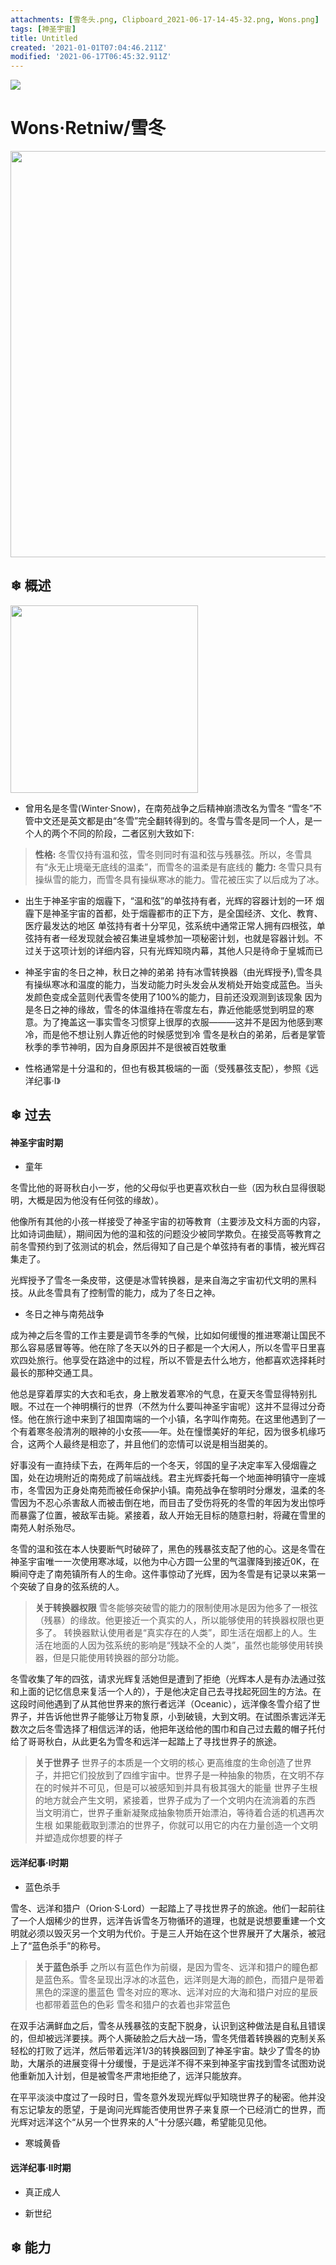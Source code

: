```yaml
---
attachments: [雪冬头.png, Clipboard_2021-06-17-14-45-32.png, Wons.png]
tags: [神圣宇宙]
title: Untitled
created: '2021-01-01T07:04:46.211Z'
modified: '2021-06-17T06:45:32.911Z'
---
```


![](@attachment/Clipboard_2021-06-17-14-45-32.png)
# Wons·Retniw/雪冬
<p align="center">
  <img src="@attachment/Wons.png" width="650">
</p>

## ❄ 概述

<p>
<img src="@attachment/雪冬头.png" width="300"></p>

- 曾用名是冬雪(Winter·Snow)，在南苑战争之后精神崩溃改名为雪冬
“雪冬”不管中文还是英文都是由“冬雪”完全翻转得到的。冬雪与雪冬是同一个人，是一个人的两个不同的阶段，二者区别大致如下:
> **性格:**
冬雪仅持有温和弦，雪冬则同时有温和弦与残暴弦。所以，冬雪具有“永无止境毫无底线的温柔”，而雪冬的温柔是有底线的
> **能力:**
冬雪只具有操纵雪的能力，而雪冬具有操纵寒冰的能力。雪花被压实了以后成为了冰。

- 出生于神圣宇宙的烟霾下，“温和弦”的单弦持有者，光辉的容器计划的一环
烟霾下是神圣宇宙的首都，处于烟霾都市的正下方，是全国经济、文化、教育、医疗最发达的地区
单弦持有者十分罕见，弦系统中通常正常人拥有四根弦，单弦持有者一经发现就会被召集进皇城参加一项秘密计划，也就是容器计划。不过关于这项计划的详细内容，只有光辉知晓内幕，其他人只是待命于皇城而已

- 神圣宇宙的冬日之神，秋日之神的弟弟
持有冰雪转换器（由光辉授予),雪冬具有操纵寒冰和温度的能力，当发动能力时头发会从发梢处开始变成蓝色。当头发颜色变成全蓝则代表雪冬使用了100%的能力，目前还没观测到该现象
因为是冬日之神的缘故，雪冬的体温维持在零度左右，靠近他能感觉到明显的寒意。为了掩盖这一事实雪冬习惯穿上很厚的衣服———这并不是因为他感到寒冷，而是他不想让别人靠近他的时候感觉到冷
雪冬是秋白的弟弟，后者是掌管秋季的季节神明，因为自身原因并不是很被百姓敬重

- 性格通常是十分温和的，但也有极其极端的一面（受残暴弦支配），参照《远洋纪事·I》

## ❄ 过去

#### 神圣宇宙时期

- 童年

冬雪比他的哥哥秋白小一岁，他的父母似乎也更喜欢秋白一些（因为秋白显得很聪明，大概是因为他没有任何弦的缘故）。

他像所有其他的小孩一样接受了神圣宇宙的初等教育（主要涉及文科方面的内容，比如诗词曲赋），期间因为他的温和弦的问题没少被同学欺负。在接受高等教育之前冬雪预约到了弦测试的机会，然后得知了自己是个单弦持有者的事情，被光辉召集走了。

光辉授予了雪冬一条皮带，这便是冰雪转换器，是来自海之宇宙初代文明的黑科技。从此冬雪具有了控制雪的能力，成为了冬日之神。

- 冬日之神与南苑战争

成为神之后冬雪的工作主要是调节冬季的气候，比如如何缓慢的推进寒潮让国民不那么容易感冒等等。他在除了冬天以外的日子都是一个大闲人，所以冬雪平日里喜欢四处旅行。他享受在路途中的过程，所以不管是去什么地方，他都喜欢选择耗时最长的那种交通工具。

他总是穿着厚实的大衣和毛衣，身上散发着寒冷的气息，在夏天冬雪显得特别扎眼。不过在一个神明横行的世界（不然为什么要叫神圣宇宙呢）这并不显得过分奇怪。他在旅行途中来到了祖国南端的一个小镇，名字叫作南苑。在这里他遇到了一个有着寒冬般清冽的眼神的小女孩——年。处在憧憬美好的年纪，因为很多机缘巧合，这两个人最终是相恋了，并且他们的恋情可以说是相当甜美的。

好事没有一直持续下去，在两年后的一个冬天，邻国的皇子决定率军入侵烟霾之国，处在边境附近的南苑成了前端战线。君主光辉委托每一个地面神明镇守一座城市，冬雪因为正身处南苑而被任命保护小镇。南苑战争在黎明时分爆发，温柔的冬雪因为不忍心杀害敌人而被击倒在地，而目击了受伤将死的冬雪的年因为发出惊呼而暴露了位置，被敌军击毙。紧接着，敌人开始无目标的随意扫射，将藏在雪里的南苑人射杀殆尽。

冬雪的温和弦在本人快要断气时破碎了，黑色的残暴弦支配了他的心。这是冬雪在神圣宇宙唯一一次使用寒冰域，以他为中心方圆一公里的气温骤降到接近0K，在瞬间夺走了南苑镇所有人的生命。这件事惊动了光辉，因为冬雪是有记录以来第一个突破了自身的弦系统的人。

> **关于转换器权限**
雪冬能够突破雪的能力的限制使用冰是因为他多了一根弦（残暴）的缘故。他更接近一个真实的人，所以能够使用的转换器权限也更多了。
转换器默认使用者是“真实存在的人类”，即生活在烟都上的人。生活在地面的人因为弦系统的影响是“残缺不全的人类”，虽然也能够使用转换器，但是只能使用转换器的部分功能。

冬雪收集了年的四弦，请求光辉复活她但是遭到了拒绝（光辉本人是有办法通过弦和上面的记忆信息来复活一个人的），于是他决定自己去寻找起死回生的方法。在这段时间他遇到了从其他世界来的旅行者远洋（Oceanic），远洋像冬雪介绍了世界子，并告诉他世界子能够让万物复原，小到破镜，大到文明。在试图杀害远洋无数次之后冬雪选择了相信远洋的话，他把年送给他的围巾和自己过去戴的帽子托付给了哥哥秋白，从此更名为雪冬和远洋一起踏上了寻找世界子的旅途。

> **关于世界子**
世界子的本质是一个文明的核心
更高维度的生命创造了世界子，并把它们投放到了四维宇宙中。世界子是一种抽象的物质，在文明不存在的时候并不可见，但是可以被感知到并具有极其强大的能量
世界子生根的地方就会产生文明，紧接着，世界子成为了一个文明内在流淌着的东西
当文明消亡，世界子重新凝聚成抽象物质开始漂泊，等待着合适的机遇再次生根
如果能截取到漂泊的世界子，你就可以用它的内在力量创造一个文明并塑造成你想要的样子

#### 远洋纪事·I时期

- 蓝色杀手

雪冬、远洋和猎户（Orion·S·Lord）一起踏上了寻找世界子的旅途。他们一起前往了一个人烟稀少的世界，远洋告诉雪冬万物循环的道理，也就是说想要重建一个文明就必须以毁灭另一个文明为代价。于是三人开始在这个世界展开了大屠杀，被冠上了“蓝色杀手”的称号。

> **关于蓝色杀手**
之所以有蓝色作为前缀，是因为雪冬、远洋和猎户的瞳色都是蓝色系。雪冬呈现出浮冰的冰蓝色，远洋则是大海的颜色，而猎户是带着黑色的深邃的墨蓝色
雪冬对应的寒冰、远洋对应的大海和猎户对应的星辰也都带着蓝色的色彩
雪冬和猎户的衣着也非常蓝色

在双手沾满鲜血之后，雪冬从残暴弦的支配下脱身，认识到这种做法是自私且错误的，但却被远洋要挟。两个人撕破脸之后大战一场，雪冬凭借着转换器的克制关系轻松的打败了远洋，然后带着远洋1/3的转换器回到了神圣宇宙。缺少了雪冬的协助，大屠杀的进展变得十分缓慢，于是远洋不得不来到神圣宇宙找到雪冬试图劝说他重新加入计划，但是被雪冬严肃地拒绝了，远洋只能放弃。

在平平淡淡中度过了一段时日，雪冬意外发现光辉似乎知晓世界子的秘密。他并没有忘记挚友的愿望，于是询问光辉能否使用世界子来复原一个已经消亡的世界，而光辉对远洋这个“从另一个世界来的人”十分感兴趣，希望能见见他。

- 寒城黄昏

#### 远洋纪事·II时期

- 真正成人

- 新世纪

## ❄ 能力










